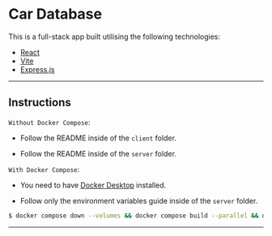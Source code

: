 # Car Database

This is a full-stack app built utilising the following technologies:

- [React](https://react.dev/)
- [Vite](https://vitejs.dev/)
- [Express.js](https://expressjs.com/)

---

## Instructions

`Without Docker Compose`:

- Follow the README inside of the `client` folder.

- Follow the README inside of the `server` folder.

`With Docker Compose`:

- You need to have [Docker Desktop](https://www.docker.com/products/docker-desktop/) installed.

- Follow only the environment variables guide inside of the `server` folder.

```bash
$ docker compose down --volumes && docker compose build --parallel && docker compose up
```

---
